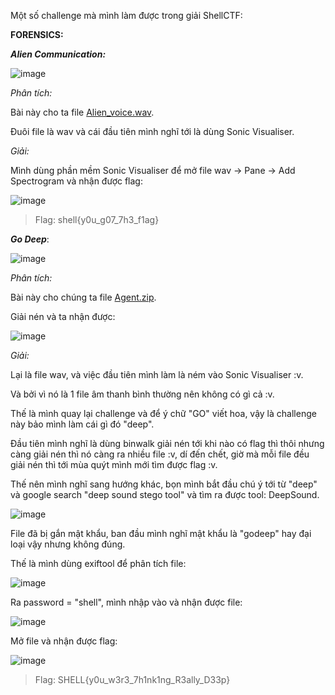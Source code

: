 Một số challenge mà mình làm được trong giải ShellCTF:

**FORENSICS:**

***Alien Communication:***

![image](https://user-images.githubusercontent.com/94149390/184559789-46e77ff9-32da-48f9-a4a2-068988fcd883.png)

*Phân tích:*

Bài này cho ta file [Alien_voice.wav](https://github.com/kietbl/Write-up/blob/main/ShellCTF/Alien_voice.wav).

Đuôi file là wav và cái đầu tiên mình nghĩ tới là dùng Sonic Visualiser.

*Giải:*

Mình dùng phần mềm Sonic Visualiser để mở file wav -> Pane -> Add Spectrogram và nhận được flag:

![image](https://user-images.githubusercontent.com/94149390/184559960-37dda6f8-35cf-468a-a4c8-9ecfe5ccf7d9.png)

>Flag: shell{y0u_g07_7h3_f1ag}

***Go Deep***:

![image](https://user-images.githubusercontent.com/94149390/184560087-afcc099b-e2b3-40cd-b116-1e57ee9bbafc.png)

*Phân tích:*

Bài này cho chúng ta file [Agent.zip](https://github.com/kietbl/Write-up/blob/main/ShellCTF/Agent.zip).

Giải nén và ta nhận được: 

![image](https://user-images.githubusercontent.com/94149390/184560335-a5e42da7-47e1-4a98-ada8-9f07fdcb1d54.png)

*Giải:*

Lại là file wav, và việc đầu tiên mình làm là ném vào Sonic Visualiser :v.

Và bởi vì nó là 1 file âm thanh bình thường nên không có gì cả :v.

Thế là mình quay lại challenge và để ý chữ "GO" viết hoa, vậy là challenge này bảo mình làm cái gì đó "deep".

Đầu tiên mình nghĩ là dùng binwalk giải nén tới khi nào có flag thì thôi nhưng càng giải nén thì nó càng ra nhiều file :v, dí đến chết, giờ mà mỗi file đều giải nén thì tới mùa quýt mình mới tìm được flag :v.

Thế nên mình nghĩ sang hướng khác, bọn mình bắt đầu chú ý tới từ "deep" và google search "deep sound stego tool" và tìm ra được tool: DeepSound.

![image](https://user-images.githubusercontent.com/94149390/184560817-939d4ec7-0bd5-4174-aebc-c13e81bbcce9.png)

File đã bị gắn mật khẩu, ban đầu mình nghĩ mật khẩu là "godeep" hay đại loại vậy nhưng không đúng.

Thế là mình dùng exiftool để phân tích file:

![image](https://user-images.githubusercontent.com/94149390/184560904-cbcbdc8f-23ea-475e-8066-191bce0acc42.png)

Ra password = "shell", mình nhập vào và nhận được file:

![image](https://user-images.githubusercontent.com/94149390/184560931-66e9ce67-f9cf-4efb-8716-f2ea6f064371.png)

Mở file và nhận được flag:

![image](https://user-images.githubusercontent.com/94149390/184560948-692b76af-f74a-4636-a9df-a4ae49bc3154.png)

>Flag: SHELL{y0u_w3r3_7h1nk1ng_R3ally_D33p}

